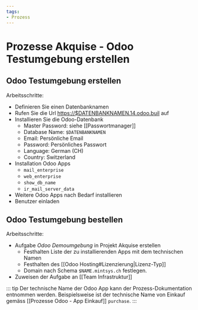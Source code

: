 ```yaml
---
tags:
- Prozess
---
```

# Prozesse Akquise - Odoo Testumgebung erstellen

## Odoo Testumgebung erstellen

Arbeitsschritte:
* Definieren Sie einen Datenbanknamen
* Rufen Sie die Url <https://$DATENBANKNAMEN.14.odoo.buil> auf
* Installieren Sie die Odoo-Datenbank
	* Master Password: siehe [[Passwortmanager]]
	* Database Name: `$DATENBANKNAMEN`
	* Email: Persönliche Email
	* Password: Persönliches Passwort
	* Language: German (CH)
	* Country: Switzerland
* Installation Odoo Apps
	* `mail_enterprise`
	* `web_enterprise`
	* `show_db_name`
	* `ir_mail_server_data`
* Weitere Odoo Apps nach Bedarf installieren
* Benutzer einladen

## Odoo Testumgebung bestellen

Arbeitsschritte:
* Aufgabe *Odoo Demoumgebung* in Projekt Akquise erstellen
	* Festhalten Liste der zu installierenden Apps mit dem technischen Namen
	* Festhalten des [[Odoo Hosting#Lizenzierung|Lizenz-Typ]]
	* Domain nach Schema `$NAME.mintsys.ch` festlegen.
* Zuweisen der Aufgabe an [[Team Infrastruktur]]

::: tip
Der technische Name der Odoo App kann der Prozess-Dokumentation entnommen werden. Beispielsweise ist der technische Name von Einkauf gemäss [[Prozesse Odoo - App Einkauf]] `purchase`.
:::